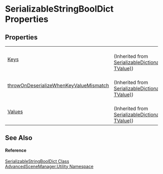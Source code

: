 # SerializableStringBoolDict Properties




## Properties
<table>
<tr>
<td><a href="P_AdvancedSceneManager_Utility_SerializableDictionary_2_Keys.md">Keys</a></td>
<td><br />(Inherited from <a href="T_AdvancedSceneManager_Utility_SerializableDictionary_2.md">SerializableDictionary(TKey, TValue)</a>)</td></tr>
<tr>
<td><a href="P_AdvancedSceneManager_Utility_SerializableDictionary_2_throwOnDeserializeWhenKeyValueMismatch.md">throwOnDeserializeWhenKeyValueMismatch</a></td>
<td><br />(Inherited from <a href="T_AdvancedSceneManager_Utility_SerializableDictionary_2.md">SerializableDictionary(TKey, TValue)</a>)</td></tr>
<tr>
<td><a href="P_AdvancedSceneManager_Utility_SerializableDictionary_2_Values.md">Values</a></td>
<td><br />(Inherited from <a href="T_AdvancedSceneManager_Utility_SerializableDictionary_2.md">SerializableDictionary(TKey, TValue)</a>)</td></tr>
</table>

## See Also


#### Reference
<a href="T_AdvancedSceneManager_Utility_SerializableStringBoolDict.md">SerializableStringBoolDict Class</a>  
<a href="N_AdvancedSceneManager_Utility.md">AdvancedSceneManager.Utility Namespace</a>  
